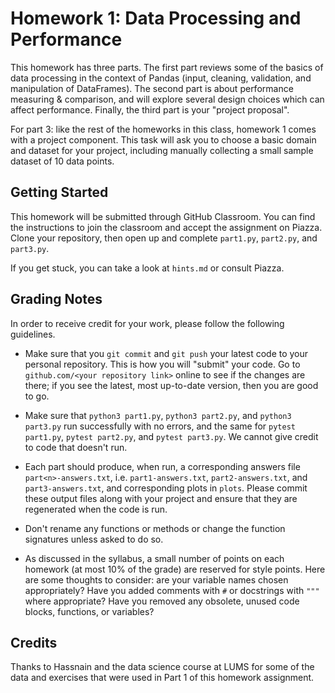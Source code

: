 # Homework 1: Data Processing and Performance

This homework has three parts.
The first part reviews some of the basics of data processing
in the context of Pandas
(input, cleaning, validation, and manipulation of DataFrames).
The second part is about performance measuring & comparison, and
will explore several design choices which can affect performance.
Finally, the third part is your "project proposal".

For part 3: like the rest of the homeworks in this class, homework 1 comes with a project component.
This task will ask you to choose a basic domain and dataset for your project,
including manually collecting a small sample dataset of 10 data points.

## Getting Started

This homework will be submitted through GitHub Classroom.
You can find the instructions to join the classroom and accept the assignment on Piazza.
Clone your repository,
then open up and complete `part1.py`, `part2.py`, and `part3.py`.

If you get stuck, you can take a look at `hints.md` or consult Piazza.

## Grading Notes

In order to receive credit for your work, please follow the following guidelines.

- Make sure that you `git commit` and `git push` your latest code to your personal repository. This is how you will "submit" your code. Go to `github.com/<your repository link>` online to see if the changes are there; if you see the latest, most up-to-date version, then you are good to go.

- Make sure that `python3 part1.py`, `python3 part2.py`, and `python3 part3.py` run successfully with no errors, and the same for
`pytest part1.py`, `pytest part2.py`, and `pytest part3.py`.
We cannot give credit to code that doesn't run.

- Each part should produce, when run, a corresponding answers file `part<n>-answers.txt`, i.e. `part1-answers.txt`, `part2-answers.txt`, and `part3-answers.txt`,
and corresponding plots in `plots`.
Please commit these output files along with your project and ensure that they
are regenerated when the code is run.

- Don't rename any functions or methods or change the function signatures
  unless asked to do so.

- As discussed in the syllabus, a small number of points on each homework (at most 10% of the grade) are reserved for style points. Here are some thoughts to consider: are your variable names chosen appropriately? Have you added comments with `#` or docstrings with `"""` where appropriate? Have you removed any obsolete, unused code blocks, functions, or variables?

## Credits

Thanks to Hassnain and the data science course at LUMS
for some of the data and exercises that were used in Part 1 of this homework assignment.
